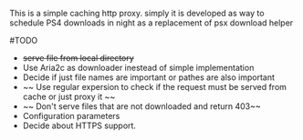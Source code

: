 This is a simple caching http proxy. simply it is developed as way to schedule PS4 downloads in night as a replacement of psx download helper

#TODO
- ~~serve file from local directory~~
- Use Aria2c as downloader inestead of simple implementation
- Decide if just file names are important or pathes are also important
- ~~ Use regular expersion to check if the request must be served from cache or just proxy it ~~
- ~~ Don't serve files that are not downloaded and return 403~~
- Configuration parameters
- Decide about HTTPS support.
